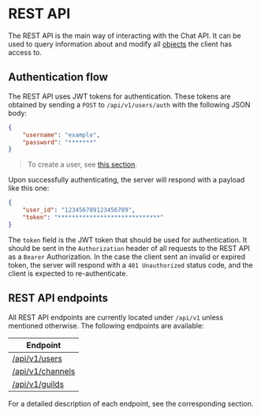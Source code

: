# REST API

The REST API is the main way of interacting with the Chat API. It can be used to query information about and modify all [objects](../objects/home.md) the client has access to.

## Authentication flow

The REST API uses JWT tokens for authentication. These tokens are obtained by sending a `POST` to `/api/v1/users/auth` with the following JSON body:

```json
{
    "username": "example",
    "password": "*******"
}
```

> To create a user, see [this section](./users.md#/users).

Upon successfully authenticating, the server will respond with a payload like this one:

```json
{
    "user_id": "123456789123456789",
    "token": "*****************************"
}
```

The `token` field is the JWT token that should be used for authentication. It should be sent in the `Authorization` header of all requests to the REST API as a `Bearer` Authorization. In the case the client sent an invalid or expired token, the server will respond with a `401 Unauthorized` status code, and the client is expected to re-authenticate.

## REST API endpoints

All REST API endpoints are currently located under `/api/v1` unless mentioned otherwise. The following endpoints are available:

| Endpoint |
| -------- |
| [/api/v1/users](./users.md) |
| [/api/v1/channels](./channels.md) |
| [/api/v1/guilds](./guilds.md) |

For a detailed description of each endpoint, see the corresponding section.
